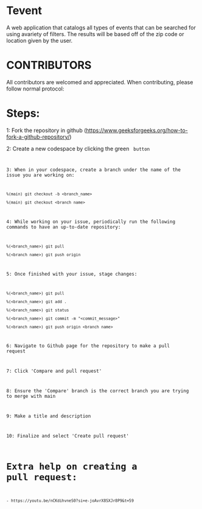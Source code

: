 # Tevent
A web application that catalogs all types of events that can be searched for using avariety of filters. 
The results will be based off of the zip code or location given by the user.

# CONTRIBUTORS 
All contributors are welcomed and appreciated.
When contributing, please follow normal protocol:
# Steps:
1: Fork the repository in github (https://www.geeksforgeeks.org/how-to-fork-a-github-repository/)

2: Create a new codespace by clicking the green <Code> button

3: When in your codespace, create a branch under the name of the issue you are working on:

    %(main) git checkout -b <branch_name>

    %(main) git checkout <branch_name>

4: While working on your issue, periodically run the following commands to have an up-to-date repository:

    %(<branch_name>) git pull

    %(<branch_name>) git push origin

5: Once finished with your issue, stage changes:

    %(<branch_name>) git pull

    %(<branch_name>) git add .

    %(<branch_name>) git status

    %(<branch_name>) git commit -m "<commit_message>"
    
    %(<branch_name>) git push origin <branch_name>

6: Navigate to Github page for the repository to make a pull request

7: Click 'Compare and pull request'

8: Ensure the 'Compare' branch is the correct branch you are trying to merge with main

9: Make a title and description

10: Finalize and select 'Create pull request'

# Extra help on creating a pull request:
    - https://youtu.be/nCKdihvneS0?si=e-joAvrX8SXJr8P9&t=59